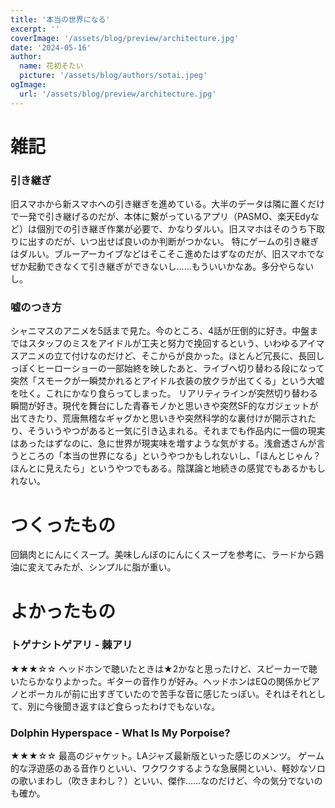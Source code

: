 ```yaml
---
title: '本当の世界になる'
excerpt: ''
coverImage: '/assets/blog/preview/architecture.jpg'
date: '2024-05-16'
author:
  name: 花初そたい
  picture: '/assets/blog/authors/sotai.jpeg'
ogImage:
  url: '/assets/blog/preview/architecture.jpg'
---
```

# 雑記

### 引き継ぎ
旧スマホから新スマホへの引き継ぎを進めている。大半のデータは隣に置くだけで一発で引き継げるのだが、本体に繋がっているアプリ（PASMO、楽天Edyなど）は個別での引き継ぎ作業が必要で、かなりダルい。旧スマホはそのうち下取りに出すのだが、いつ出せば良いのか判断がつかない。
特にゲームの引き継ぎはダルい。ブルーアーカイブなどはそこそこ進めたはずなのだが、旧スマホでなぜか起動できなくて引き継ぎができないし……もういいかなあ。多分やらないし。

### 嘘のつき方
シャニマスのアニメを5話まで見た。今のところ、4話が圧倒的に好き。中盤まではスタッフのミスをアイドルが工夫と努力で挽回するという、いわゆるアイマスアニメの立て付けなのだけど、そこからが良かった。ほとんど冗長に、長回しっぽくヒーローショーの一部始終を映したあと、ライブへ切り替わる段になって突然「スモークが一瞬焚かれるとアイドル衣装の放クラが出てくる」という大嘘を吐く。これにかなり食らってしまった。
リアリティラインが突然切り替わる瞬間が好き。現代を舞台にした青春モノかと思いきや突然SF的なガジェットが出てきたり、荒唐無稽なギャグかと思いきや突然科学的な裏付けが開示されたり、そういうやつがあると一気に引き込まれる。それまでも作品内に一個の現実はあったはずなのに、急に世界が現実味を増すような気がする。浅倉透さんが言うところの「本当の世界になる」というやつかもしれないし、「ほんとじゃん？　ほんとに見えたら」というやつでもある。陰謀論と地続きの感覚でもあるかもしれない。

# つくったもの
回鍋肉とにんにくスープ。美味しんぼのにんにくスープを参考に、ラードから鶏油に変えてみたが、シンプルに脂が重い。

# よかったもの
### トゲナシトゲアリ - 棘アリ
★★★☆☆
ヘッドホンで聴いたときは★2かなと思ったけど、スピーカーで聴いたらかなりよかった。ギターの音作りが好み。ヘッドホンはEQの関係かピアノとボーカルが前に出すぎていたので苦手な音に感じたっぽい。それはそれとして、別に今後聞き返すほど食らったわけでもないな。

### Dolphin Hyperspace - What Is My Porpoise?
★★★☆☆
最高のジャケット。LAジャズ最新版といった感じのメンツ。
ゲーム的な浮遊感のある音作りといい、ワクワクするような急展開といい、軽妙なソロの歌いまわし（吹きまわし？）といい、傑作……なのだけど、今の気分でないのも確か。